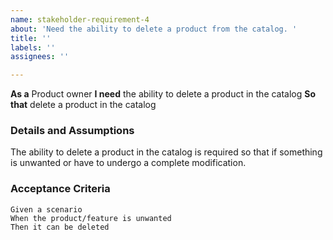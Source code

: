 ```yaml
---
name: stakeholder-requirement-4
about: 'Need the ability to delete a product from the catalog. '
title: ''
labels: ''
assignees: ''

---
```


**As a**  Product owner 
 **I need** the ability to delete a product in the catalog
 **So that** delete a product in the catalog
   
 ### Details and Assumptions
The ability to delete a product in the catalog is required so that if something is unwanted or have to undergo a complete modification.
   
 ### Acceptance Criteria  
   
 ```gherkin
 Given a scenario
 When the product/feature is unwanted 
 Then it can be deleted
 ```
